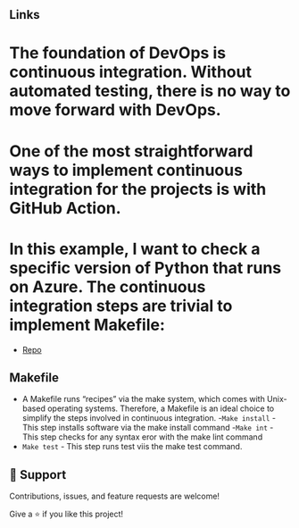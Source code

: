 





<h1 align="center"><Github_actions_demo></h1>

<p align="center"><Implementation of continous integration pipeline with the help of Github Action></p>

## Links
# The foundation of DevOps is continuous integration. Without automated testing, there is no way to move forward with DevOps.
# One of the most straightforward ways to implement continuous integration for the projects is with GitHub Action.

# In this example, I want to check a specific version of Python that runs on Azure. The continuous integration steps are trivial to implement Makefile:
  
  
- [Repo](https://github.com/Amit32624/github_actions_demo> "<github_actions_demo> Repo")


## Makefile
-  A Makefile runs “recipes” via the make system, which comes with Unix-based operating systems. Therefore, a Makefile is an ideal choice to simplify the steps involved in continuous integration.
  -`Make install` - This step installs software via the make install command
  -`Make int` - This step checks for any syntax eror with the make lint command
  - `Make test` - This step runs test viis the make test command. 

## 🤝 Support

Contributions, issues, and feature requests are welcome!

Give a ⭐️ if you like this project!
